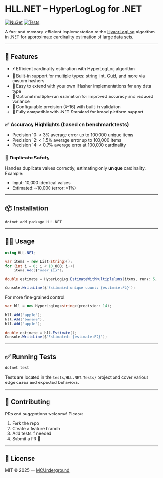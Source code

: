 # HLL.NET – HyperLogLog for .NET

[![NuGet](https://img.shields.io/nuget/v/HLL.NET.svg?label=NuGet&color=blue)](https://www.nuget.org/packages/HLL.NET)
[![Tests](https://github.com/MCUnderground/HLL.NET/actions/workflows/tests.yml/badge.svg)](https://github.com/MCUnderground/HLL.NET/actions)

A fast and memory-efficient implementation of the [HyperLogLog](https://en.wikipedia.org/wiki/HyperLogLog) algorithm in .NET for approximate cardinality estimation of large data sets.

---

## 🚀 Features

- ⚡ Efficient cardinality estimation with HyperLogLog algorithm
- 🧠 Built-in support for multiple types: string, int, Guid, and more via custom hashers
- 🔧 Easy to extend with your own IHasher<T> implementations for any data type
- 🧪 Optional multiple-run estimation for improved accuracy and reduced variance
- 🧱 Configurable precision (4–16) with built-in validation
- 💼 Fully compatible with .NET Standard for broad platform support



### ✅ Accuracy Highlights (based on benchmark tests)

- Precision 10: < 3% average error up to 100,000 unique items
- Precision 12: < 1.5% average error up to 100,000 items
- Precision 14: < 0.7% average error at 100,000 cardinality

### 🔁 Duplicate Safety

Handles duplicate values correctly, estimating only **unique** cardinality. Example:
- Input: 10,000 identical values
- Estimated: ~10,000 (error: <1%)

---

## 📦 Installation

```bash
dotnet add package HLL.NET
```

---

## 🧑‍💻 Usage

```csharp
using HLL.NET;

var items = new List<string>();
for (int i = 0; i < 10_000; i++)
    items.Add($"user_{i}");

double estimate = HyperLogLog.EstimateWithMultipleRuns(items, runs: 5, precision: 14);

Console.WriteLine($"Estimated unique count: {estimate:F2}");
```

For more fine-grained control:

```csharp
var hll = new HyperLogLog<string>(precision: 14);

hll.Add("apple");
hll.Add("banana");
hll.Add("apple");

double estimate = hll.Estimate();
Console.WriteLine($"Estimated: {estimate:F2}");
```

---

## ✅ Running Tests

```bash
dotnet test
```

Tests are located in the `tests/HLL.NET.Tests/` project and cover various edge cases and expected behaviors.

---

## 🤝 Contributing

PRs and suggestions welcome! Please:

1. Fork the repo
2. Create a feature branch
3. Add tests if needed
4. Submit a PR 🚀

---

## 📄 License

MIT © 2025 — [MCUnderground](https://github.com/MCUnderground)
